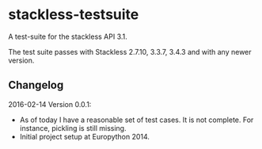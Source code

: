 stackless-testsuite
===================

A test-suite for the stackless API 3.1.

The test suite passes with Stackless 2.7.10, 3.3.7, 3.4.3 and with any newer
version.



Changelog
---------

2016-02-14 Version 0.0.1:

 * As of today I have a reasonable set of test cases.
   It is not complete. For instance, pickling is still missing.
 * Initial project setup at Europython 2014.

